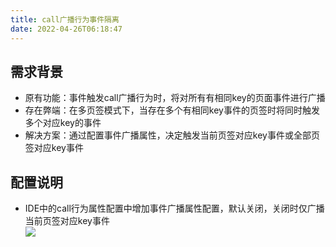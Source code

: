 ```yaml
---
title: call广播行为事件隔离
date: 2022-04-26T06:18:47
---
```


## 需求背景

* 原有功能：事件触发call广播行为时，将对所有有相同key的页面事件进行广播
* 存在弊端：在多页签模式下，当存在多个有相同key事件的页签时将同时触发多个对应key的事件
* 解决方案：通过配置事件广播属性，决定触发当前页签对应key事件或全部页签对应key事件

## 配置说明

* IDE中的call行为属性配置中增加事件广播属性配置，默认关闭，关闭时仅广播当前页签对应key事件  
![](http://apaas.wxchina.com:8881/wp-content/uploads/call%E5%B9%BF%E6%92%AD%E8%A1%8C%E4%B8%BA%E4%BA%8B%E4%BB%B6%E9%9A%94%E7%A6%BB.png)